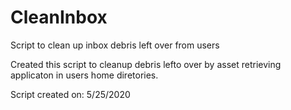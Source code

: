 # CleanInbox
Script to clean up inbox debris left over from users 

Created this script to cleanup debris lefto over by asset retrieving applicaton in users home diretories.

Script created on: 5/25/2020
